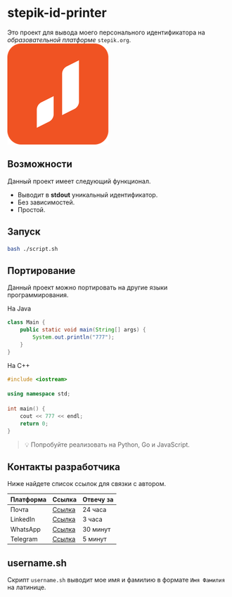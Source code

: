 # stepik-id-printer

Это проект для вывода моего персонального идентификатора на _образовательной платформе_ `stepik.org`.
![logo](./jusan-logo.png)
## Возможности

Данный проект имеет следующий функционал.

- Выводит в **stdout** уникальный идентификатор.
- Без зависимостей.
- Простой.

## Запуск

```bash
bash ./script.sh
```

## Портирование

Данный проект можно портировать на другие языки программирования.

На Java

```java
class Main {
    public static void main(String[] args) {
        System.out.println("777");
    }
}
```

На C++

```cpp
#include <iostream>

using namespace std;

int main() {
    cout << 777 << endl;
    return 0;
}
```

> 💡 Попробуйте реализовать на Python, Go и JavaScript.

## Контакты разработчика

Ниже найдете список ссылок для связки с автором.

| Платформа | Ссылка              | Отвечу за |
| --------- | ------------------- | --------- |
| Почта     | [Ссылка](test@gmail.com) | 24 часа   |
| LinkedIn  | [Ссылка](test.linked.in) | 3 часа    |
| WhatsApp  | [Ссылка](whats.app/number) | 30 минут  |
| Telegram  | [Ссылка](tg.me/test)     | 5 минут   |

## username.sh

Скрипт `username.sh` выводит мое имя и фамилию в формате `Имя Фамилия` на латинице.
